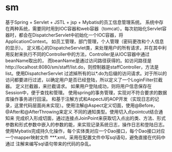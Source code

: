 # sm
基于Spring + Servlet + JSTL + jsp + Mybatis的员工信息管理系统。
系统中存在两种系统，需要同时用到IOC容器和web容器（tomcat）。每次初始化Servlet容器时，都会在DispatcherServlet中初始化一个IOC容器，将ApplicationContext。
如员工管理，部门管理，个人管理（密码更改和个人信息的显示）。
定义核心的DispatcheServlet类，来处理用户的所有请求，并在其中利用反射来执行不同的Controller中的方法，Controller是从IOC容器中通过beanName取出的，
而beanName是通过访问路径获得的。如访问路径是 http://localhost:8080/sm/staff/list.do，则控制器是staffController，方法是list。使用DispatcherServlet
过滤掉所有的以*.do为后缀的访问请求。对于所以的访问都要进行过滤，以确定用户是否已经登陆，所以定义了一个LoginFilter拦截器。
定义拦截器，来拦截请求。
如果用户登陆成功，则将用户信息保存在Session中，便于查找和管理。
使用spring的事务管理，实现对不符合要求的数据库操作事务进行回滚。
和基于注解方式和AspectJ的AOP开发（实现日志的记录，这里代码层面尚未实现）。使用注解@Aspect定义切面，使用@Before，@After和@AfterThrowing来定义
不同的通知类型。使用切入点pointcut结合通知来
完成织入形成切面，通过连接点JoinPoint来获取切入点出的类、方法、形式参数和形式参数中嵌入的参数的能，来实现记录系统日志，操作日志和登陆日志。
使用Mybatis完成持久化操作，每个实体类对应一个Dao接口，每个Dao接口对应一个mapper映射文件 ***.xml，采用在配置文件中写sql语句，避免直接在代码中通过
注解来编写sql语句带来的代码的杂乱。
